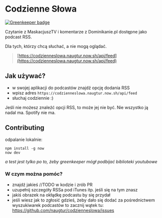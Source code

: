 # Codzienne Słowa

[![Greenkeeper badge](https://badges.greenkeeper.io/naugtur/codzienneslowa.svg)](https://greenkeeper.io/)

Czytanie z MaskacjuszTV i komentarze z Dominikanie.pl dostępne jako podcast RSS.

Dla tych, którzy chcą słuchać, a nie mogą oglądać. 

> [https://codzienneslowa.naugtur.now.sh/api/feed](https://codzienneslowa.naugtur.now.sh/api/feed)

## Jak używać?

- w swojej aplikacji do podcastów znajdź opcję dodania RSS
- wpisz adres `https://codzienneslowa.naugtur.now.sh/api/feed`
- słuchaj codziennie :)


Jeśli nie możesz znaleźć opcji RSS, to może jej nie być. Nie wszystko ją nadal ma. Spotify nie ma. 

## Contributing

odpalanie lokalnie:
```
npm install -g now
now dev
```

*a test jest tylko po to, żeby greenkeeper mógł podbijać biblioteki youtubowe*

### W czym można pomóc?

- znajdź jakieś //TODO w kodzie i zrób PR
- uzupełnij szczegóły RSSa pod iTunes itp. jeśli się na tym znasz
- jakiś obrazek na okłądkę podcastu by się przydał
- jeśli wiesz jak to zgłosić gdzieś, żeby dało się dodać za pośrednictwem wyszukiwarek podcastów to zacznij wątek tu: https://github.com/naugtur/codzienneslowa/issues